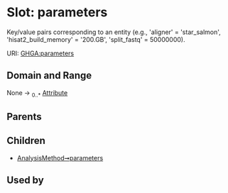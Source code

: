 
# Slot: parameters


Key/value pairs corresponding to an entity (e.g., 'aligner' = 'star_salmon',  'hisat2_build_memory' = '200.GB', 'split_fastq' = 50000000).

URI: [GHGA:parameters](https://w3id.org/GHGA/parameters)


## Domain and Range

None &#8594;  <sub>0..\*</sub> [Attribute](Attribute.md)

## Parents


## Children

 *  [AnalysisMethod➞parameters](AnalysisMethod_parameters.md)

## Used by

